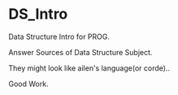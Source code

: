 DS_Intro
========

Data Structure Intro for PROG.

Answer Sources of Data Structure Subject.

They might look like ailen's language(or corde)..

Good Work.
